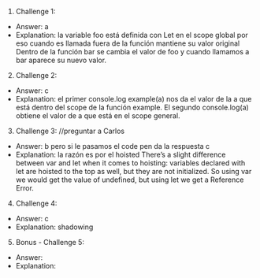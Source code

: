 1. Challenge 1:
  - Answer: a
  - Explanation: la variable foo está definida con Let en el scope global por eso cuando es llamada fuera de la función mantiene su valor original Dentro de la función bar se cambia el valor de foo y cuando llamamos a bar aparece su nuevo valor.


2. Challenge 2:
  - Answer: c
  - Explanation: el primer console.log example(a) nos da el valor de la a que está dentro del scope de la función example. 
  El segundo console.log(a) obtiene el valor de a que está en el scope general.

3. Challenge 3:  //preguntar a Carlos
  - Answer: b  pero si le pasamos el code pen da la respuesta c
  - Explanation: la razón es por el hoisted
There’s a slight difference between var and let when it comes to hoisting: variables declared with let are hoisted to the top as well, but they are not initialized. So using var we would get the value of undefined, but using let we get a Reference Error.

4. Challenge 4:
  - Answer: c
  - Explanation: shadowing


5. Bonus - Challenge 5:
  - Answer:
  - Explanation:
